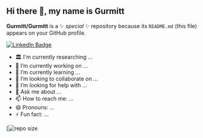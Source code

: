 ## Hi there 👋, my name is Gurmitt

**Gurmitt/Gurmitt** is a ✨ _special_ ✨ repository because its `README.md` (this file) appears on your GitHub profile.

[![LinkedIn Badge](https://img.shields.io/badge/My-linkedIn-blue)](https://www.linkedin.com/in/gurmitt-dhalliwal/)
- 🏛️ I'm currently researching ...
- 🔭 I’m currently working on ...
- 🌱 I’m currently learning ...
- 👯 I’m looking to collaborate on ...
- 🤔 I’m looking for help with ...
- 💬 Ask me about ...
- 📫 How to reach me: ...
- 😄 Pronouns: ...
- ⚡ Fun fact: ...

[![repo size](https://img.shields.io/github/repo-size/Gurmitt/SSJ302-Final-Project)


